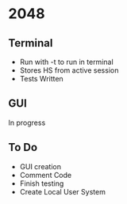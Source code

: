 # 2048
## Terminal
* Run with -t to run in terminal
* Stores HS from active session
* Tests Written

## GUI
In progress

## To Do
* GUI creation
* Comment Code
* Finish testing
* Create Local User System
